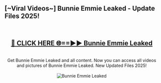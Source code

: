 <h2>[~Viral Videos~] Bunnie Emmie Leaked - Update Files 2025!</h2>
<br>
<div align="center">
<h2><a href="https://betterlinks.top/A2PfLJ" rel="nofollow">🔴 CLICK HERE 🌐==►► Bunnie Emmie Leaked</a></h2>
<br>
Get Bunnie Emmie Leaked and all content. Now you can access all videos and pictures of Bunnie Emmie Leaked. New Updated Files 2025!
<br>
<br>
<a href="https://betterlinks.top/A2PfLJ" rel="nofollow" data-target="animated-image.originalLink"><img src="https://i.ibb.co.com/WyWwxjT/player-gif2.gif" alt="Bunnie Emmie Leaked" style="max-width: 100%; display: inline-block;" data-target="animated-image.originalImage"></a>
</div>
<br>

